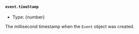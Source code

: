 #### `event.timeStamp`

<!-- YAML
added: v14.5.0
-->

* Type: {number}

The millisecond timestamp when the `Event` object was created.
